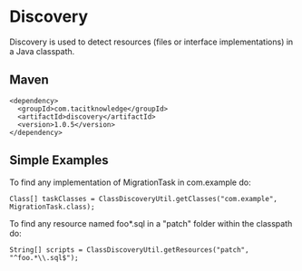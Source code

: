 Discovery
=========

Discovery is used to detect resources (files or interface
implementations) in a Java classpath.

Maven
-----

    <dependency>
      <groupId>com.tacitknowledge</groupId>
      <artifactId>discovery</artifactId>
      <version>1.0.5</version>
    </dependency>


Simple Examples
---------------

To find any implementation of MigrationTask in com.example do:

    Class[] taskClasses = ClassDiscoveryUtil.getClasses("com.example", MigrationTask.class);

To find any resource named foo\*.sql in a "patch" folder within the classpath do:

    String[] scripts = ClassDiscoveryUtil.getResources("patch", "^foo.*\\.sql$");
